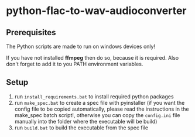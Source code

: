 # python-flac-to-wav-audioconverter

## Prerequisites
The Python scripts are made to run on windows devices only!

If you have not installed **ffmpeg** then do so, because it is required. Also don't forget to add it to you PATH environment variables.

## Setup
1. run `install_requirements.bat` to install required python packages
2. run `make_spec.bat` to create a spec file with pyinstaller (if you want the config file to be copied automatically, please read the instructions in the make_spec batch script!, otherwise you can copy the `config.ini` file manually into the folder where the executable will be build)
3. run `build.bat` to build the executable from the spec file